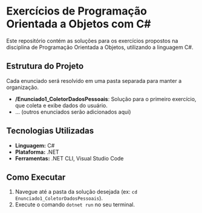 # Exercícios de Programação Orientada a Objetos com C#

Este repositório contém as soluções para os exercícios propostos na disciplina de Programação Orientada a Objetos, utilizando a linguagem C#.

## Estrutura do Projeto

Cada enunciado será resolvido em uma pasta separada para manter a organização.

- **/Enunciado1_ColetorDadosPessoais**: Solução para o primeiro exercício, que coleta e exibe dados do usuário.
- ... (outros enunciados serão adicionados aqui)

## Tecnologias Utilizadas

- **Linguagem:** C#
- **Plataforma:** .NET
- **Ferramentas:** .NET CLI, Visual Studio Code

## Como Executar

1. Navegue até a pasta da solução desejada (ex: `cd Enunciado1_ColetorDadosPessoais`).
2. Execute o comando `dotnet run` no seu terminal.
